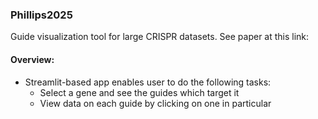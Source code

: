 ### Phillips2025
Guide visualization tool for large CRISPR datasets. See paper at this link:

#### Overview: 
- Streamlit-based app enables user to do the following tasks:
    - Select a gene and see the guides which target it
    - View data on each guide by clicking on one in particular
